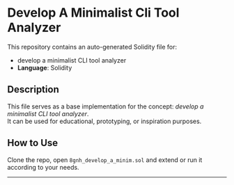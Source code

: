 # Develop A Minimalist Cli Tool Analyzer

This repository contains an auto-generated Solidity file for:

- develop a minimalist CLI tool analyzer
- **Language**: Solidity

## Description

This file serves as a base implementation for the concept: *develop a minimalist CLI tool analyzer*.  
It can be used for educational, prototyping, or inspiration purposes.

## How to Use

Clone the repo, open `8gnh_develop_a_minim.sol` and extend or run it according to your needs.

---


